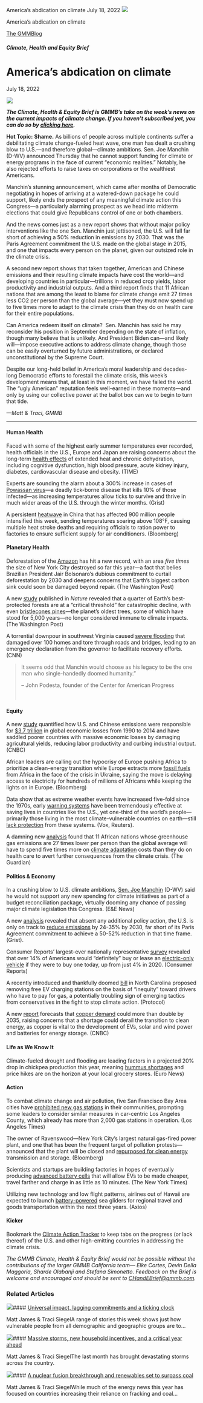 



America’s abdication on climate
July 18, 2022
![](data:image/gif;base64,R0lGODlhAQABAAAAACH5BAEKAAEALAAAAAABAAEAAAICTAEAOw==)![](https://www.gmmb.com/wp-content/uploads/2022/07/Screen-Shot-2022-07-16-at-7.12.58-AM25-1.jpg)



America’s abdication on climate





 [The GMMBlog](/blog/)



##### Climate, Health and Equity Brief

 America’s abdication on climate
===============================


July 18, 2022



![](data:image/gif;base64,R0lGODlhAQABAAAAACH5BAEKAAEALAAAAAABAAEAAAICTAEAOw==)![](https://www.gmmb.com/wp-content/uploads/2022/07/Screen-Shot-2022-07-16-at-7.12.58-AM25-1-552x552.jpg) 


***The Climate, Health & Equity Brief is GMMB’s take on the week’s news on the current impacts of climate change. If you haven’t subscribed yet, you can do so by [clicking here](https://mailchimp.us4.list-manage.com/subscribe?u=f2f8c4bdabe1a2a83f914e813&id=4a13a601e2).***


**Hot Topic:** **Shame.** As billions of people across multiple continents suffer a debilitating climate change-fueled heat wave, one man has dealt a crushing blow to U.S.—and therefore global—climate ambitions. Sen. Joe Manchin (D-WV) announced Thursday that he cannot support funding for climate or energy programs in the face of current “economic realities.” Notably, he also rejected efforts to raise taxes on corporations or the wealthiest Americans.


Manchin’s stunning announcement, which came after months of Democratic negotiating in hopes of arriving at a watered-down package he could support, likely ends the prospect of any meaningful climate action this Congress—a particularly alarming prospect as we head into midterm elections that could give Republicans control of one or both chambers.


And the news comes just as a new report shows that without major policy interventions like the one Sen. Manchin just jettisoned, the U.S. will fall far short of achieving a 50% reduction in emissions by 2030. That was the Paris Agreement commitment the U.S. made on the global stage in 2015, and one that impacts every person on the planet, given our outsized role in the climate crisis.


A second new report shows that taken together, American and Chinese emissions and their resulting climate impacts have cost the world—and developing countries in particular—trillions in reduced crop yields, labor productivity and industrial outputs. And a third report finds that 11 African nations that are among the least to blame for climate change emit 27 times less CO2 per person than the global average—yet they must now spend up to five times more to adapt to the climate crisis than they do on health care for their entire populations.


Can America redeem itself on climate?  Sen. Manchin has said he may reconsider his position in September depending on the state of inflation, though many believe that is unlikely. And President Biden can—and likely will—impose executive actions to address climate change, though those can be easily overturned by future administrations, or declared unconstitutional by the Supreme Court.


Despite our long-held belief in America’s moral leadership and decades-long Democratic efforts to forestall the climate crisis, this week’s development means that, at least in this moment, we have failed the world. The “ugly American” reputation feels well-earned in these moments—and only by using our collective power at the ballot box can we to begin to turn that tide.


*—Matt & Traci, GMMB*




---


#### Human Health


Faced with some of the highest early summer temperatures ever recorded, health officials in the U.S., Europe and Japan are raising concerns about the long-term [health effects](https://time.com/6196564/climate-change-obesity-long-term-health-impacts/) of extended heat and chronic dehydration, including cognitive dysfunction, high blood pressure, acute kidney injury, diabetes, cardiovascular disease and obesity. (TIME)


Experts are sounding the alarm about a 300% increase in cases of [Powassan virus](https://grist.org/health/a-lethal-tick-borne-disease-is-spreading-in-the-us-driven-by-climate-change/?utm_medium=email&utm_source=newsletter&utm_campaign=weekly)—a deadly tick-borne disease that kills 10% of those infected—as increasing temperatures allow ticks to survive and thrive in much wider areas of the U.S. through the winter months. (Grist)


A persistent [heatwave](https://www.bloomberg.com/news/articles/2022-07-14/china-s-heatwave-turns-deadly-as-industrial-power-cuts-begin) in China that has affected 900 million people intensified this week, sending temperatures soaring above 108°F, causing multiple heat stroke deaths and requiring officials to ration power to factories to ensure sufficient supply for air conditioners. (Bloomberg)


#### Planetary Health


Deforestation of the [Amazon](https://www.washingtonpost.com/climate-environment/2022/07/08/amazon-rainforest-deforestation-record-climate/?utm_source=newsletter&utm_medium=email&utm_campaign=wp_climate202&wpisrc=nl_climate202) has hit a new record, with an area *five times* the size of New York City destroyed so far this year—a fact that belies Brazilian President Jair Bolsonaro’s dubious commitment to curtail deforestation by 2030 and deepens concerns that Earth’s biggest carbon sink could soon be damaged beyond repair. (The Washington Post)


A new [study](https://www.nature.com/articles/s41586-022-04959-9) published in *Nature* revealed that a quarter of Earth’s best-protected forests are at a “critical threshold” for catastrophic decline, with even [bristlecones pines](https://www.washingtonpost.com/climate-environment/2022/07/14/these-trees-have-survived-1000-years-can-they-survive-climate-change/?utm_campaign=wp_post_most&utm_medium=email&utm_source=newsletter&wpisrc=nl_most&carta-url=https%3A%2F%2Fs2.washingtonpost.com%2Fcar-ln-tr%2F375e9a5%2F62d03f2dcfe8a21601ebc377%2F59725f55ade4e21a847bf6dc%2F60%2F74%2F62d03f2dcfe8a21601ebc377&wp_cu=cce17d16a172271de3adb27dcc8dc7fa%7C48B01CE2B622458AE0530100007FB2EB)—the planet’s oldest trees, some of which have stood for 5,000 years—no longer considered immune to climate impacts. (The Washington Post)


A torrential downpour in southwest Virginia caused [severe flooding](https://www.cnn.com/2022/07/14/weather/buchanan-county-virginia-floods-thursday/index.html) that damaged over 100 homes and tore through roads and bridges, leading to an emergency declaration from the governor to facilitate recovery efforts. (CNN)



> It seems odd that Manchin would choose as his legacy to be the one man who single-handedly doomed humanity.”
> 
> 
> – John Podesta, founder of the Center for American Progress
> 
> 
>  
> 
> 


#### Equity



A new [study](https://link.springer.com/article/10.1007/s10584-022-03387-y) quantified how U.S. and Chinese emissions were responsible for [$3.7 trillion](https://www.cnbc.com/2022/07/12/us-emissions-caused-1point8-trillion-in-global-economic-losses-study.html) in global economic losses from 1990 to 2014 and have saddled poorer countries with massive economic losses by damaging agricultural yields, reducing labor productivity and curbing industrial output. (CNBC)


African leaders are calling out the hypocrisy of Europe pushing Africa to prioritize a clean-energy transition while Europe extracts more [fossil fuels](https://www.bloomberg.com/news/features/2022-07-10/europe-s-africa-gas-imports-risk-climate-goals-leave-millions-without-power) from Africa in the face of the crisis in Ukraine, saying the move is delaying access to electricity for hundreds of millions of Africans while keeping the lights on in Europe. (Bloomberg)


Data show that as extreme weather events have increased five-fold since the 1970s, early [warning systems](https://www.vox.com/23150467/natural-disaster-climate-change-early-warning-hurricane-wildfire) have been tremendously effective at saving lives in countries like the U.S., yet one-third of the world’s people—primarily those living in the most climate-vulnerable countries on earth—still [lack protection](https://www.reuters.com/business/environment/un-roll-out-global-early-warning-systems-extreme-weather-2022-03-23/) from these systems. (Vox, Reuters).


A damning new [analysis](https://res.cloudinary.com/tearfund/image/fetch/https:/learn.tearfund.org/-/media/learn/resources/policy/2022-tearfund-dyingtoadapt-climatefinancepolicyreport-en.pdf) found that 11 African nations whose greenhouse gas emissions are 27 times lower per person than the global average will have to spend five times more on [climate adaptation](https://www.theguardian.com/environment/2022/jul/13/climate-adaptation-bill-african-countries-dwarf-health-spending) costs than they do on health care to avert further consequences from the climate crisis. (The Guardian)


#### Politics & Economy


In a crushing blow to U.S. climate ambitions, [Sen. Joe Manchin](https://www.eenews.net/articles/manchin-kills-climate-deal/) (D-WV) said he would not support any new spending for climate initiatives as part of a budget reconciliation package, virtually dooming any chance of passing major climate legislation this Congress. (E&E News)


A new [analysis](https://rhg.com/research/taking-stock-2022/) revealed that absent any additional policy action, the U.S. is only on track to [reduce emissions](https://grist.org/climate/report-us-on-track-to-fall-significantly-short-of-its-climate-goals/) by 24-35% by 2030, far short of its Paris Agreement commitment to achieve a 50-52% reduction in that time frame. (Grist).


Consumer Reports’ largest-ever nationally representative [survey](https://article.images.consumerreports.org/prod/content/dam/surveys/Consumer_Reports_BEV%20AND%20LCF%20SURVEY_18_FEBRUARY_2022) revealed that over 14% of Americans would “definitely” buy or lease an [electric-only vehicle](https://www.consumerreports.org/hybrids-evs/interest-in-electric-vehicles-and-low-carbon-fuels-survey-a8457332578/) if they were to buy one today, up from just 4% in 2020. (Consumer Reports)


A recently introduced and thankfully doomed [bill](https://www.protocol.com/newsletters/climate/texas-heat-wave-crypto-tech?rebelltitem=2#rebelltitem2) in North Carolina proposed removing free EV charging stations on the basis of “inequity” toward drivers who have to pay for gas, a potentially troubling sign of emerging tactics from conservatives in the fight to stop climate action. (Protocol)


A new [report](https://ihsmarkit.com/Info/0722/futureofcopper.html) forecasts that [copper demand](https://www.cnbc.com/2022/07/14/copper-is-key-to-electric-vehicles-wind-and-solar-power-were-short-supply.html) could more than double by 2035, raising concerns that a shortage could derail the transition to clean energy, as copper is vital to the development of EVs, solar and wind power and batteries for energy storage. (CNBC)


#### Life as We Know It



Climate-fueled drought and flooding are leading factors in a projected 20% drop in chickpea production this year, meaning [hummus shortages](https://www.euronews.com/green/2022/07/07/hummus-shortages-likely-as-climate-change-causes-20-drop-in-global-chickpea-supplies) and price hikes are on the horizon at your local grocery stores. (Euro News)


#### Action


To combat climate change and air pollution, five San Francisco Bay Area cities have [prohibited new gas stations](https://www.latimes.com/california/story/2022-07-11/california-cities-ban-new-gas-stations-amid-climate-change) in their communities, prompting some leaders to consider similar measures in car-centric Los Angeles County, which already has more than 2,000 gas stations in operation. (Los Angeles Times)


The owner of Ravenswood—New York City’s largest natural gas-fired power plant, and one that has been the frequent target of pollution protests—announced that the plant will be closed and [repurposed for clean energy](https://www.bloomberg.com/news/articles/2022-07-12/nyc-gas-power-plant-to-close-reopen-as-clean-energy-hub) transmission and storage. (Bloomberg)


Scientists and startups are building factories in hopes of eventually producing [advanced battery cells](https://www.nytimes.com/2022/07/12/business/electric-vehicle-batteries.html?campaign_id=54&emc=edit_clim_20220712&instance_id=66437&nl=climate-forward&regi_id=98536749&segment_id=98289&te=1&user_id=073e4527d1769e2d4ff3f23e1da5c6b4) that will allow EVs to be made cheaper, travel farther and charge in as little as 10 minutes. (The New York Times)


Utilizing new technology and low flight patterns, airlines out of Hawaii are expected to launch [battery-powered](https://www.axios.com/2022/07/08/electric-aviation-hawaii-seagliders-mokulele-regent?utm_source=newsletter&utm_medium=email&utm_campaign=newsletter_axioswhatsnext&stream=science) sea gliders for regional travel and goods transportation within the next three years. (Axios)


#### Kicker


Bookmark the [Climate Action Tracker](https://climateactiontracker.org/countries/) to keep tabs on the progress (or lack thereof) of the U.S. and other high-emitting countries in addressing the climate crisis.


*The GMMB Climate, Health & Equity Brief would not be possible without the contributions of the larger GMMB California team— Elke Cortes, Devin Della Maggoria, Sharde Olabanji and Stefana Simonetto. Feedback on the Brief is welcome and encouraged and should be sent to [CHandEBrief@gmmb.com](mailto:CHandEBrief@gmmb.com).*









### Related Articles

![](data:image/gif;base64,R0lGODlhAQABAAAAACH5BAEKAAEALAAAAAABAAEAAAICTAEAOw==)![](https://www.gmmb.com/wp-content/uploads/2023/01/c53f7cb5-08a2-d0cf-d9a1-c8ef2c9b55e0-380x200.png)#### [Universal impact, lagging commitments and a ticking clock](https://www.gmmb.com/news/universal-impact-lagging-commitments-and-a-ticking-clock/)

Matt James & Traci SiegelA range of stories this week shows just how vulnerable people from all demographic and geographic groups are to…

![](data:image/gif;base64,R0lGODlhAQABAAAAACH5BAEKAAEALAAAAAABAAEAAAICTAEAOw==)![](https://www.gmmb.com/wp-content/uploads/2023/01/Picture1-380x200.png)#### [Massive storms, new household incentives, and a critical year ahead](https://www.gmmb.com/news/massive-storms-new-household-incentives-and-a-critical-year-ahead-and-renewables-set-to-surpass-coal-2/)

Matt James & Traci SiegelThe last month has brought devastating storms across the country.

![](data:image/gif;base64,R0lGODlhAQABAAAAACH5BAEKAAEALAAAAAABAAEAAAICTAEAOw==)![](https://www.gmmb.com/wp-content/uploads/2022/12/Picture1-380x200.png)#### [A nuclear fusion breakthrough and renewables set to surpass coal](https://www.gmmb.com/news/a-nuclear-fusion-breakthrough-and-renewables-set-to-surpass-coal/)

Matt James & Traci SiegelWhile much of the energy news this year has focused on countries increasing their reliance on fracking and coal…





